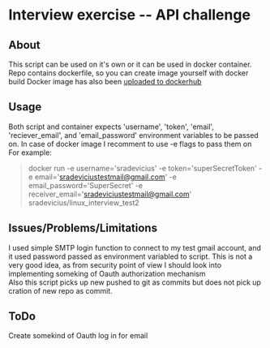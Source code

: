 # Interview exercise -- API challenge

## About

This script can be used on it's own or it can be used in docker container. Repo contains dockerfile, so you can create image yourself with docker build
Docker image has also been [uploaded to dockerhub](https://hub.docker.com/r/sradevicius/linux_interview_test2)

## Usage
Both script and container expects 'username', 'token', 'email', 'reciever_email', and 'email_password'  environment variables to be passed on. In case of docker image I recomment to use -e flags to pass them on
For example:
> docker  run -e username='sradevicius' -e token='superSecretToken' -e email='sradeviciustestmail@gmail.com' -e email_password='SuperSecret' -e receiver_email='sradeviciustestmail@gmail.com' sradevicius/linux_interview_test2


## Issues/Problems/Limitations
I used simple SMTP login function to connect to my test gmail account, and it used password passed as environment variabled to script.
This is not a very good idea, as from security point of view I should look into implementing someking of Oauth authorization mechanism
<br>
Also this script picks up new pushed to git as commits but does not pick up cration of new repo as commit. 

## ToDo
Create somekind of Oauth log in for email
